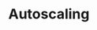 ---
title: Autoscaling
menu:
  docs_{{ .version }}:
    identifier: sl-autoscaling-solr
    name: Autoscaling
    parent: sl-solr-guides
    weight: 28
menu_name: docs_{{ .version }}
---